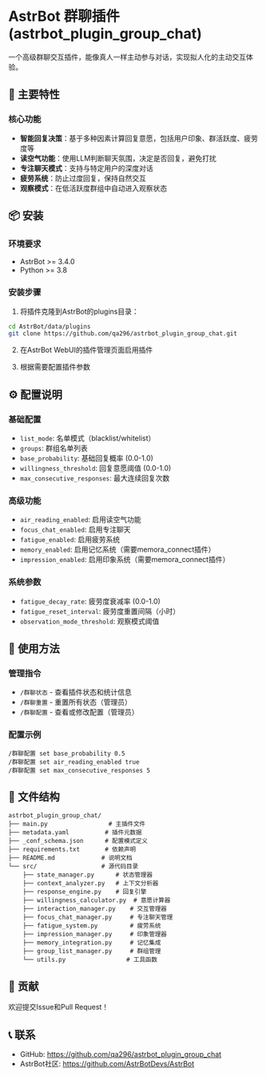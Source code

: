 # AstrBot 群聊插件 (astrbot_plugin_group_chat)

一个高级群聊交互插件，能像真人一样主动参与对话，实现拟人化的主动交互体验。

## 🌟 主要特性

### 核心功能
- **智能回复决策**：基于多种因素计算回复意愿，包括用户印象、群活跃度、疲劳度等
- **读空气功能**：使用LLM判断聊天氛围，决定是否回复，避免打扰
- **专注聊天模式**：支持与特定用户的深度对话
- **疲劳系统**：防止过度回复，保持自然交互
- **观察模式**：在低活跃度群组中自动进入观察状态

## 📦 安装

### 环境要求
- AstrBot >= 3.4.0
- Python >= 3.8

### 安装步骤
1. 将插件克隆到AstrBot的plugins目录：
```bash
cd AstrBot/data/plugins
git clone https://github.com/qa296/astrbot_plugin_group_chat.git
```

2. 在AstrBot WebUI的插件管理页面启用插件

3. 根据需要配置插件参数

## ⚙️ 配置说明

### 基础配置
- `list_mode`: 名单模式（blacklist/whitelist）
- `groups`: 群组名单列表
- `base_probability`: 基础回复概率 (0.0-1.0)
- `willingness_threshold`: 回复意愿阈值 (0.0-1.0)
- `max_consecutive_responses`: 最大连续回复次数

### 高级功能
- `air_reading_enabled`: 启用读空气功能
- `focus_chat_enabled`: 启用专注聊天
- `fatigue_enabled`: 启用疲劳系统
- `memory_enabled`: 启用记忆系统（需要memora_connect插件）
- `impression_enabled`: 启用印象系统（需要memora_connect插件）

### 系统参数
- `fatigue_decay_rate`: 疲劳度衰减率 (0.0-1.0)
- `fatigue_reset_interval`: 疲劳度重置间隔（小时）
- `observation_mode_threshold`: 观察模式阈值

## 🚀 使用方法

### 管理指令
- `/群聊状态` - 查看插件状态和统计信息
- `/群聊重置` - 重置所有状态（管理员）
- `/群聊配置` - 查看或修改配置（管理员）

### 配置示例
```
/群聊配置 set base_probability 0.5
/群聊配置 set air_reading_enabled true
/群聊配置 set max_consecutive_responses 5
```

## 📁 文件结构

```
astrbot_plugin_group_chat/
├── main.py                 # 主插件文件
├── metadata.yaml          # 插件元数据
├── _conf_schema.json      # 配置模式定义
├── requirements.txt       # 依赖声明
├── README.md             # 说明文档
└── src/                  # 源代码目录
    ├── state_manager.py      # 状态管理器
    ├── context_analyzer.py   # 上下文分析器
    ├── response_engine.py    # 回复引擎
    ├── willingness_calculator.py  # 意愿计算器
    ├── interaction_manager.py    # 交互管理器
    ├── focus_chat_manager.py     # 专注聊天管理
    ├── fatigue_system.py         # 疲劳系统
    ├── impression_manager.py     # 印象管理器
    ├── memory_integration.py     # 记忆集成
    ├── group_list_manager.py     # 群组管理
    └── utils.py                 # 工具函数
```


## 🤝 贡献

欢迎提交Issue和Pull Request！

## 📞 联系

- GitHub: https://github.com/qa296/astrbot_plugin_group_chat
- AstrBot社区: https://github.com/AstrBotDevs/AstrBot
